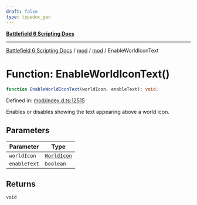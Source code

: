 ```yaml
---
draft: false
type: typedoc_gen
---
```


[**Battlefield 6 Scripting Docs**](../../../_index.md)

***

[Battlefield 6 Scripting Docs](../../../_index.md) / [mod](../../_index.md) / [mod](../_index.md) / EnableWorldIconText

# Function: EnableWorldIconText()

```ts
function EnableWorldIconText(worldIcon, enableText): void;
```

Defined in: [mod/index.d.ts:12515](https://github.com/battlefield-portal-community/portal-docs/blob/6d87e21c5922a3efb03c634dbe98e5fe6e797672/generators/santiago/mod/index.d.ts#L12515)

Enables or disables showing the text appearing above a world icon.

## Parameters

| Parameter | Type |
| ------ | ------ |
| `worldIcon` | [`WorldIcon`](../WorldIcon/_index.md) |
| `enableText` | `boolean` |

## Returns

`void`
